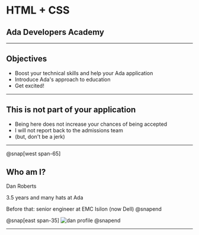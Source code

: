 # HTML + CSS

## Ada Developers Academy

---

## Objectives

- Boost your technical skills and help your Ada application
- Introduce Ada's approach to education
- Get excited!

---

## This is not part of your application

- Being here does not increase your chances of being accepted
- I will not report back to the admissions team
- (but, don't be a jerk)

---

@snap[west span-65]
## Who am I?

Dan Roberts

3.5 years and many hats at Ada

Before that: senior engineer at EMC Isilon (now Dell)
@snapend

@snap[east span-35]
![dan profile](assets/images/dan-flowers.png)
@snapend

---